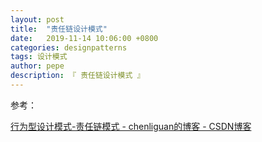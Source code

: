 ```yaml
---
layout: post
title:  "责任链设计模式"
date:   2019-11-14 10:06:00 +0800
categories: designpatterns
tags: 设计模式
author: pepe
description: 『 责任链设计模式 』
---
```




















参考：

[行为型设计模式-责任链模式 - chenliguan的博客 - CSDN博客](https://blog.csdn.net/chenliguan/article/details/71437645)















